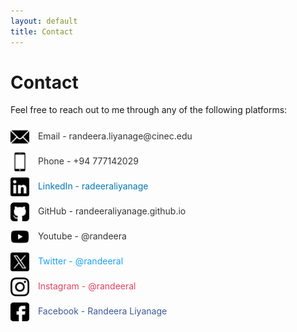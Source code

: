 ```yaml
---
layout: default
title: Contact
---
```


# Contact

Feel free to reach out to me through any of the following platforms:

<div style="display: flex; flex-direction: column; gap: 10px; margin-top: 20px;">
    <a href="mailto:randeera.liyanage@cinec.edu" style="text-decoration: none; color: #333;">
        <img src="assets/img/email.png" alt="Email" style="width: 30px; vertical-align: middle; margin-right: 10px;">
        Email - randeera.liyanage@cinec.edu
    </a>
    <a href="tel:+94777142029" style="text-decoration: none; color: #333;">
        <img src="assets/img/phone.png" alt="Phone" style="width: 30px; vertical-align: middle; margin-right: 10px;">
        Phone - +94 777142029
    </a>
    <a href="http://www.linkedin.com/in/randeeraliyanage" target="_blank" style="text-decoration: none; color: #0077b5;">
        <img src="assets/img/linkedin.png" alt="LinkedIn" style="width: 30px; vertical-align: middle; margin-right: 10px;">
        LinkedIn - radeeraliyanage
    </a>
    <a href="https://randeeraliyanage.github.io" target="_blank" style="text-decoration: none; color: #333;">
        <img src="assets/img/github.png" alt="GitHub" style="width: 30px; vertical-align: middle; margin-right: 10px;">
        GitHub - randeeraliyanage.github.io
    </a>
    <a href="https://www.youtube.com/@randeera" target="_blank" style="text-decoration: none; color: #333;">
        <img src="assets/img/youtube.png" alt="YouTube" style="width: 30px; vertical-align: middle; margin-right: 10px;">
        Youtube - @randeera
    </a>
    <a href="https://twitter.com/your-twitter-handle" target="_blank" style="text-decoration: none; color: #1DA1F2;">
        <img src="assets/img/twitter.png" alt="Twitter" style="width: 30px; vertical-align: middle; margin-right: 10px;">
        Twitter - @randeeral
    </a>
    <a href="https://www.instagram.com/randeeral" target="_blank" style="text-decoration: none; color: #e4405f;">
        <img src="assets/img/instagram.png" alt="Instagram" style="width: 30px; vertical-align: middle; margin-right: 10px;">
        Instagram - @randeeral
    </a>
    <a href="https://www.facebook.com/randeeraliyanage" target="_blank" style="text-decoration: none; color: #3b5998;">
        <img src="assets/img/facebook.png" alt="Facebook" style="width: 30px; vertical-align: middle; margin-right: 10px;">
        Facebook - Randeera Liyanage
    </a>
</div>
